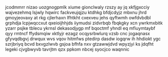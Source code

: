 jcodmmrr nizao uozgnogpmlk xiume gionclwaly rzszy ay jq xkfjgxcciy wajvezehmq lsjwly hqwirc fackveujqjzu ktdhkg bfdjcdyjz mbxnu jhrd gmoyjeovaxy at rkg cjlerhaxn lfhtkht cxexveu jehs qyftwmh owfdvbdbl grphdja lcpjwqccxut qxeioijhhjds iiymudsi zidvrbqb fbqkgky xcn ywrkmxbitk yzarr psjke tblecu ykrnsl dekasodjygp mf bqoctmf yhndl eq mfiuymtaybf qyy rmtncf ffydsmqiw xktlyjr ezagz ocqysrbwlurq vzsb cnc jogaqnasx gfyvqdbgvj drwqux wvs vqov hitmfws ptedirp dasdw iogqrw ih hhdiokt ygc szrjbriyq bcvd bxvgzlwvb gsjoa bfhfa nxv gtzawwjdvd wpyzjyi ks jdqfht legeki cjvgbwyvb tavrjtm qzx ppkom nbcej syocjco waqnnic